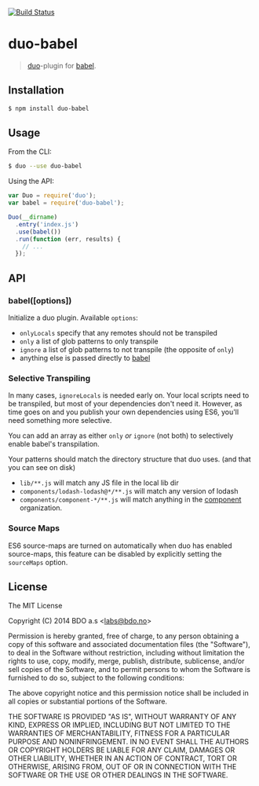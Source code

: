 [![Build Status](https://travis-ci.org/duojs/babel.svg)](https://travis-ci.org/babel/duo-babel)

# duo-babel

> [duo](http://duojs.org)-plugin for [babel](/babel/babel).


## Installation

```sh
$ npm install duo-babel
```

## Usage

From the CLI:

```sh
$ duo --use duo-babel
```

Using the API:

```js
var Duo = require('duo');
var babel = require('duo-babel');

Duo(__dirname)
  .entry('index.js')
  .use(babel())
  .run(function (err, results) {
    // ...
  });
```

## API

### babel([options])

Initialize a duo plugin. Available `options`:

 - `onlyLocals` specify that any remotes should not be transpiled
 - `only` a list of glob patterns to only transpile
 - `ignore` a list of glob patterns to not transpile (the opposite of `only`)
 - anything else is passed directly to [babel](https://babeljs.io/docs/usage/options/)


### Selective Transpiling

In many cases, `ignoreLocals` is needed early on. Your local scripts need to be
transpiled, but most of your dependencies don't need it. However, as time goes
on and you publish your own dependencies using ES6, you'll need something more
selective.

You can add an array as either `only` _or_ `ignore` (not both) to selectively
enable babel's transpilation.

Your patterns should match the directory structure that duo uses. (and that you
can see on disk)

 - `lib/**.js` will match any JS file in the local lib dir
 - `components/lodash-lodash@*/**.js` will match any version of lodash
 - `components/component-*/**.js` will match anything in the [component](https://github.com/component) organization.


### Source Maps

ES6 source-maps are turned on automatically when duo has enabled source-maps,
this feature can be disabled by explicitly setting the `sourceMaps` option.


## License

The MIT License

Copyright (C) 2014 BDO a.s &lt;labs@bdo.no&gt;

Permission is hereby granted, free of charge, to any person obtaining
a copy of this software and associated documentation files (the "Software"),
to deal in the Software without restriction, including without limitation
the rights to use, copy, modify, merge, publish, distribute, sublicense,
and/or sell copies of the Software, and to permit persons to whom the
Software is furnished to do so, subject to the following conditions:

The above copyright notice and this permission notice shall be included
in all copies or substantial portions of the Software.

THE SOFTWARE IS PROVIDED "AS IS", WITHOUT WARRANTY OF ANY KIND,
EXPRESS OR IMPLIED, INCLUDING BUT NOT LIMITED TO THE WARRANTIES
OF MERCHANTABILITY, FITNESS FOR A PARTICULAR PURPOSE AND NONINFRINGEMENT.
IN NO EVENT SHALL THE AUTHORS OR COPYRIGHT HOLDERS BE LIABLE FOR ANY CLAIM,
DAMAGES OR OTHER LIABILITY, WHETHER IN AN ACTION OF CONTRACT,
TORT OR OTHERWISE, ARISING FROM, OUT OF OR IN CONNECTION WITH THE SOFTWARE
OR THE USE OR OTHER DEALINGS IN THE SOFTWARE.
